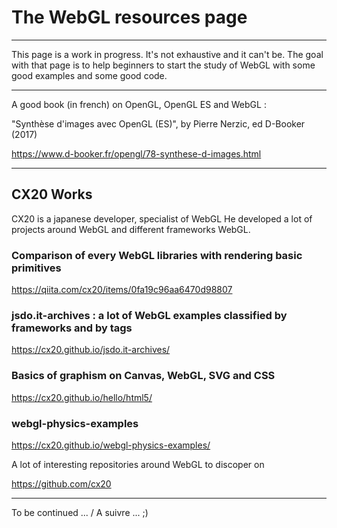 # The WebGL resources page

--------------

This page is a work in progress. 
It's not exhaustive and it can't be. 
The goal with that page is to help beginners to start the study of WebGL with some good examples and some good code.

---------------

A good book (in french) on OpenGL, OpenGL ES and WebGL :

"Synthèse d'images avec OpenGL (ES)", by Pierre Nerzic, ed D-Booker (2017)

https://www.d-booker.fr/opengl/78-synthese-d-images.html


---------------

## CX20 Works

CX20 is a japanese developer, specialist of WebGL
He developed a lot of projects around WebGL and different frameworks WebGL. 

### Comparison of every WebGL libraries with rendering basic primitives

https://qiita.com/cx20/items/0fa19c96aa6470d98807

### jsdo.it-archives : a lot of WebGL examples classified by frameworks and by tags

https://cx20.github.io/jsdo.it-archives/

### Basics of graphism on Canvas, WebGL, SVG and CSS

https://cx20.github.io/hello/html5/

### webgl-physics-examples

https://cx20.github.io/webgl-physics-examples/

A lot of interesting repositories around WebGL to discoper on 

https://github.com/cx20


---------------


To be continued ... / A suivre ...   ;)


